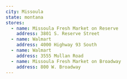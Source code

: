 ```yaml
---
city: Missoula
state: montana
stores:
  - name: Missoula Fresh Market on Reserve
    address: 3801 S. Reserve Street
  - name: Walmart
    address: 4000 Highway 93 South
  - name: Walmart
    address: 3555 Mullan Road
  - name: Missoula Fresh Market on Broadway
    address: 800 W. Broadway
---
```

